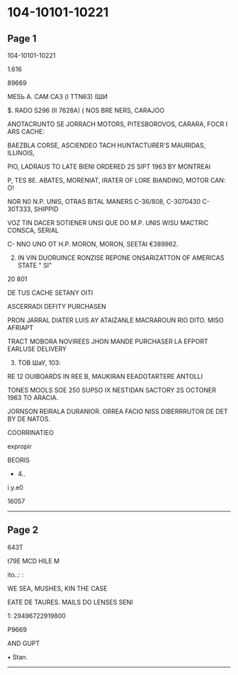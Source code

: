 # 104-10101-10221

## Page 1

104-10101-10221

1.616

89669

MESЬ A. САМ САЗ (I TТN6З) (ШИ

$. RADO S296 (II 7628A) ( NOS BRE NERS, CARAJOO

ANOTACRUNTO SE JORRACH MOTORS, PITESBOROVOS, CARARA, FOCR I ARS CACHE:

BAEZBLA CORSE, ASCIENDEO TACH HUNTACTURER'S MAURIDAS, ILLINOIS,

PIO, LADRAUS TO LATE BIENI ORDERED 2S SIPT 1963 BY MONTREAI

P, TES 8E. ABATES, MORENIAT, IRATER OF LORE BIANDINO, MOTOR CAN: O!

NOR N0 N.P. UNIS, OTRAS BITAL MANERS C-36/808, C-3070430 C-30T333, SHIPPID

VOZ TIN DACER SOTIENER UNSI QUE DO M.P. UNIS WISU MACTRIC CONSCA, SERIAL

C- NNO UNO OT H.P. MORON, MORON, SEETAI €389962.

2. IN VIN DUORUINCE RONZISE REPONE ONSARIZATTON OF AMERICAS STATE " SI"

20 801

DE TUS CACHE SETANY OITI

ASCERRADI DEFITY PURCHASEN

PRON JARRAL DIATER LUIS AY ATAIZANLE MACRAROUN RIO DITO. MISO AFRIAPT

TRACT MOBORA NOVIREES JHON MANDE PURCHASER LA EFPORT EARLUSE DELIVERY

3. ТОВ ШаУ, 103:

RE 12 OUIBOARDS IN REE B, MAUKIRAN EEADOTARTERE ANTOLLI

TONES MOOLS SOE 250 SUPSO IX NESTIDAN SACTORY 2S OCTONER 1963 TO ARACIA.

JORNSON REIRALA DURANIOR. ORREA FACIO NISS DIBERRRUTOR DE DET BY DE NATOS.

COORRINATIEO

expropir

BEORIS

- 4..

i.y.e0

16057

---

## Page 2

643T

t79E MCD HILE M

ito..: :

WE SEA, MUSHES, KIN THE CASE

EATE DE TAURES. MAILS DO LENSES SENI

1: 29496722919800

P9669

AND GUPT

• Stan.

---

